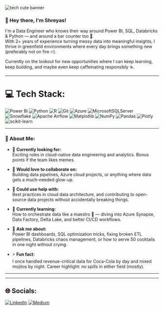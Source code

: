 <img src="https://64.media.tumblr.com/54805606e41234da265775f4ee8631ef/41d4a35f37c5abf1-f6/s1280x1920/c86995ddee2840dabfff99995367a58ed1382687.gif" width=auto alt="tech cute banner" />



### 👋 Hey there, I'm Shreyas!

I'm a Data Engineer who knows their way around Power BI, SQL, Databricks & Python — and around a bar counter too 🍻.  
With 2+ years of experience turning messy data into meaningful insights, I thrive in greenfield environments where every day brings something new (preferably not on fire 🔥).

Currently on the lookout for new opportunities where I can keep learning, keep building, and maybe even keep caffeinating responsibly ☕.

---
# 💻 Tech Stack:
![Power Bi](https://img.shields.io/badge/power_bi-F2C811?style=for-the-badge&logo=powerbi&logoColor=black) ![Python](https://img.shields.io/badge/python-3670A0?style=for-the-badge&logo=python&logoColor=ffdd54) ![R](https://img.shields.io/badge/r-%23276DC3.svg?style=for-the-badge&logo=r&logoColor=white) ![Git](https://img.shields.io/badge/git-%23F05033.svg?style=for-the-badge&logo=git&logoColor=white) ![Azure](https://img.shields.io/badge/azure-%230072C6.svg?style=for-the-badge&logo=microsoftazure&logoColor=white) ![MicrosoftSQLServer](https://img.shields.io/badge/Microsoft%20SQL%20Server-CC2927?style=for-the-badge&logo=microsoft%20sql%20server&logoColor=white) ![Snowflake](https://img.shields.io/badge/snowflake-%2329B5E8.svg?style=for-the-badge&logo=snowflake&logoColor=white) ![Apache Airflow](https://img.shields.io/badge/Apache%20Airflow-017CEE?style=for-the-badge&logo=Apache%20Airflow&logoColor=white) ![Matplotlib](https://img.shields.io/badge/Matplotlib-%23ffffff.svg?style=for-the-badge&logo=Matplotlib&logoColor=black) ![NumPy](https://img.shields.io/badge/numpy-%23013243.svg?style=for-the-badge&logo=numpy&logoColor=white) ![Pandas](https://img.shields.io/badge/pandas-%23150458.svg?style=for-the-badge&logo=pandas&logoColor=white) ![Plotly](https://img.shields.io/badge/Plotly-%233F4F75.svg?style=for-the-badge&logo=plotly&logoColor=white) ![scikit-learn](https://img.shields.io/badge/scikit--learn-%23F7931E.svg?style=for-the-badge&logo=scikit-learn&logoColor=white)

---

### 🧠 About Me:

- 🔭 **Currently looking for:**  
  Exciting roles in cloud-native data engineering and analytics. Bonus points if the team likes memes.

- 👯 **Would love to collaborate on:**  
  Building data pipelines, Azure cloud projects, or anything where data gets a much-needed glow-up.

- 🤝 **Could use help with:**  
  Best practices in cloud data architecture, and contributing to open-source data projects without accidentally breaking things.

- 🌱 **Currently learning:**  
  How to orchestrate data like a maestro 🎻 — diving into Azure Synapse, Data Factory, Delta Lake, and better CI/CD workflows.

- 💬 **Ask me about:**  
  Power BI dashboards, SQL optimization tricks, fixing broken ETL pipelines, Databricks chaos management, or how to serve 50 cocktails in one night without crying.

- ⚡ **Fun fact:**  
  I once handled revenue-critical data for Coca-Cola by day and mixed mojitos by night. Career highlight: no spills in either field (mostly).

---



---
## 🌐 Socials:
[![LinkedIn](https://img.shields.io/badge/LinkedIn-%230077B5.svg?logo=linkedin&logoColor=white)](https://linkedin.com/in/linkedin.com/in/shreyas-g-shetty) [![Medium](https://img.shields.io/badge/Medium-12100E?logo=medium&logoColor=white)](https://medium.com/@https://medium.com/@shreyasshetty4646) 


